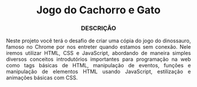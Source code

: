 <h1 align="center" ><strong>Jogo do Cachorro e Gato</strong> </h1>

<h3 align="center"><strong>DESCRIÇÃO</strong></h3>

<p align="justify">
Neste projeto você terá o desafio de criar uma cópia do jogo do dinossauro, famoso no Chrome por nos entreter quando estamos sem conexão. Nele iremos utilizar HTML, CSS e JavaScript, abordando de maneira simples diversos conceitos introdutórios importantes para programação na web como tags básicas de HTML, manipulação de eventos, funções e manipulação de elementos HTML usando JavaScript, estilização e animações básicas com CSS. </p>